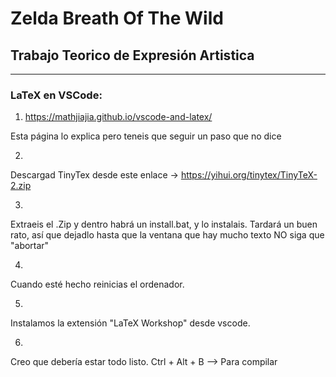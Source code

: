 # Zelda Breath Of The Wild
## Trabajo Teorico de Expresión Artistica

---
### LaTeX en VSCode:

1) https://mathjiajia.github.io/vscode-and-latex/

Esta página lo explica pero teneis que seguir un paso que no dice 


2) 
Descargad TinyTex desde este enlace -> https://yihui.org/tinytex/TinyTeX-2.zip

3) 
Extraeis el .Zip y dentro habrá un install.bat, y lo instalais. Tardará un buen rato, así que dejadlo hasta que la ventana que hay mucho texto NO siga que "abortar"

4)
Cuando esté hecho reinicias el ordenador.

5)
Instalamos la extensión "LaTeX Workshop" desde vscode. 

6)
Creo que debería estar todo listo.
Ctrl + Alt + B --> Para compilar
